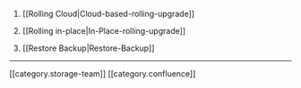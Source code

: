 
1. [[Rolling Cloud|Cloud-based-rolling-upgrade]]


1. [[Rolling in-place|In-Place-rolling-upgrade]]


1. [[Restore Backup|Restore-Backup]]





*****

[[category.storage-team]] 
[[category.confluence]] 

